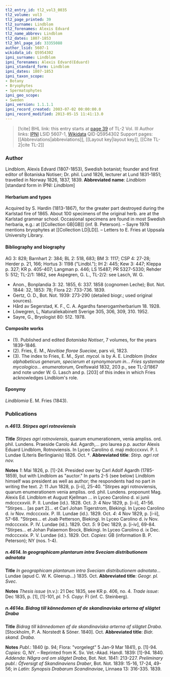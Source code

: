 ```yaml
---
tl2_entry_id: tl2_vol3_0035
tl2_volume: vol3
tl2_page_printed: 39
tl2_surname: Lindblom
tl2_forenames: Alexis Edvard
tl2_name_abbrev: Lindblom
tl2_dates: 1807-1853
tl2_bhl_page_id: 33355088
author_lsid: 5607-1
wikidata_id: Q5954302
ipni_surname: Lindblom
ipni_forenames: Alexis Edvard(Eduard)
ipni_standard_form: Lindblom
ipni_dates: 1807-1853
ipni_taxon_scope: 
- Botany
- Bryophytes
- Spermatophytes
ipni_geo_scope: 
- Sweden
ipni_version: 1.1.1.1
ipni_record_created: 2003-07-02 00:00:00.0
ipni_record_modified: 2013-05-15 11:41:13.0
---
```


> [!cite] BHL link: this entry starts at [page 39](https://www.biodiversitylibrary.org/page/33355088) of TL-2 Vol. III
> Author links: [IPNI](https://www.ipni.org/a/5607-1) LSID 5607-1, [Wikidata](https://www.wikidata.org/wiki/Q5954302) QID Q5954302
> Support pages: [[Abbreviations|abbreviations]], [[Layout key|layout key]], [[Cite TL-2|cite TL-2]]

### Author

Lindblom, Alexis Edvard (1807-1853), Swedish botanist; founder and first editor of Botaniska Notiser; Dr. phil. Lund 1826, lecturer at Lund 1831-1851; travelled in Norway 1826, 1837, 1839. 
**Abbreviated name**: *Lindblom* \[standard form in IPNI: *Lindblom*\]

#### Herbarium and types

Acquired by S. Hardin (1813-1867), for the greater part destroyed during the Karlstad fire of 1865. About 100 specimens of the original herb. are at the Karlstad grammar school. Occasional specimens are found in most Swedish herbaria, e.g.: at [[Collection GB|GB]] (inf. B. Peterson). – Sayre 1978 mentions bryophytes at [[Collection LD|LD]]. – Letters to E. Fries at Uppsala University Library.

#### Bibliography and biography

AG 3: 828; Barnhart 2: 384; BL 2: 518, 683; BM 3: 1117; CSP 4: 27-28; Herder p. 21, 166; Hortus 3: 1198 ("Lindbl."); IH 2: 445; Kew 3: 447; Kleppa p. 327; KR p. 405-407; Langman p. 446; LS 15487; PR 5327-5330; Rehder 5: 512; TL-2/1: 1862, see Aspegren, G. L., TL-2/2: see Lasch, W. G.
- Anon., Bonplandia 3: 32. 1855, 6: 337. 1858 (cognomen Leche); Bot. Not. 1844: 32, 1853: 78; Flora 22: 733-736. 1839.
- Gertz, O. D., Bot. Not. 1939: 273-290 (detailed biogr.; used original sources).
- Hård av Segerstad, K. F., C. A. Agardhs fanerogamherbarium 18. 1928.
- Löwegren, L, Naturaliekabinett Sverige 305, 306, 309, 310. 1952.
- Sayre, G., Bryologist 80: 512. 1978.

#### Composite works

- (1). Published and edited *Botaniska Notiser*, 7 volumes, for the years 1839-1846.
- (2). Fries, E. M., *Novitiae florae Sueciae*, pars vii, 1823.
- (3). The index to Fries, E. M., *Syst. mycol.* is by A. E. Lindblom (*Index alphabeticus generum*, *specierum et synonymorum in... Fries systemate mycologico... enumeratorum*, Greifswald 1832, 203 p., see TL-2/1867 and note under W. G. Lasch and p. \[203\] of this index in which Fries acknowledges Lindblom's role.

#### Eponymy

*Lindblomia* E. M. Fries (1843).

### Publications

##### n.4613. Stirpes agri rotnoviensis

**Title**
*Stirpes agri rotnoviensis*, quarum enumerationem, venia ampliss. ord. phil. Lundens. Praeside Carolo Ad. Agardh,... pro laurea p.p. auctor Alexis Eduard Lindblom, Rotnoviensis. In Lyceo Carolino d. maji mdcccxxvi. P. I. Lundae (Literis Berlingianis) 1826. Oct. †.
**Abbreviated title**: *Stirp. agri rot nov.*

**Notes**
*1*: Mai 1826, p. \[1\]-24. Presided over by Carl Adolf Agardh (1785-1859), but with Lindblom as "auctor." In parts 2-5 (see below) Lindblom himself was president as well as author; the respondents had no part in writing the text.
*2*: 11 Jun 1828, p. \[i-ii\], 25-40. "Stirpes agri rotnoviensis, quarum enumerationem venia ampliss. ord. phil. Lundens. proponunt Mag. Alexis Ed. Lindblom et August Kjellman ... in Lyceo Carolino d. xi junii mdcccxxviii. P. II. Lundae (id.). 1828. Oct.
*3*: 4 Nov 1829, p. \[i-ii\], 41-56. "Stirpes... \[as part 2\]... et Carl Johan Tigerstrom, Blekingi. In Lyceo Carolino d. iv Nov. mdcccxxix. P. III. Lundae (id.). 1829. Oct.
*4*: 4 Nov 1829, p. \[i-ii\], 57-68. "Stirpes... et Joab Petterson, Blekingi. In Lyceo Carolino d. iv Nov. mdcccxxix. P. IV. Lundae (id.). 1829. Oct.
*5*: 9 Dec 1829, p. \[i-iv\], 69-84. "Stirpes... et Johan Palaemon Brock, Blekingi. In Lyceo Carolino d. ix Dec. mdcccxxix. P. V. Lundae (id.). 1829. Oct.
*Copies*: GB (information B. P. Peterson); NY (nos. 1-4).

##### n.4614. In geographicam plantarum intra Sveciam distributionem adnotata

**Title**
*In geographicam plantarum intra Sveciam distributionem adnotata*... Lundae (apud C. W. K. Gleerup...) 1835. Oct.
**Abbreviated title**: *Geogr. pl. Svec.*

**Notes**
*Thesis issue* (n.v.): 21 Dec 1835, see KR p. 406, no. 4.
*Trade issue*: Dec 1835, p. \[1\], \[1\]-101, *pl. 1-5. Copy*: FI (inf. C. Steinberg).

##### n.4614a. Bidrag till kännedomen af de skandinaviska arterna af slägtet Draba

**Title**
*Bidrag till kännedomen af de skandinaviska arterna af slägtet Draba*. \[Stockholm, P. A. Norstedt & Söner. 1840\]. Oct.
**Abbreviated title**: *Bidr. skand. Draba*.

**Notes**
*Publ*.: 1840 (p. 94; Flora: "vorgelegt" 5 Jan-9 Mar 1841), p. \[1\]-94. *Copies*: G, NY. – Reprinted from K. Sv. Vet.-Akad. Handl. 1839: \[1\]-94. 1840.
*Addenda*: *Några ord om slägtet Draba*, Bot. Not. 1841: 213-227.
*Preliminary publ*.: *Öfversigt af Skandinaviens Draber*, Bot. Not. 1839: 15-16, 17-24, 49-56; in *Latin*: *Synopsis Drabarum Scandinaviae*, Linnaea 13: 316-335. 1839.

